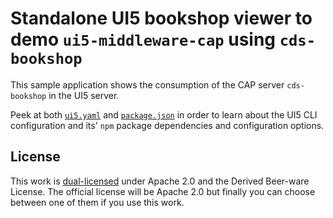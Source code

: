# Standalone UI5 bookshop viewer to demo `ui5-middleware-cap` using `cds-bookshop`

This sample application shows the consumption of the CAP server `cds-bookshop` in the UI5 server.

Peek at both [`ui5.yaml`](ui5.yaml) and [`package.json`](package.json) in order to learn about the UI5 CLI configuration and its' `npm` package dependencies and configuration options.

## License

This work is [dual-licensed](../../LICENSE) under Apache 2.0 and the Derived Beer-ware License. The official license will be Apache 2.0 but finally you can choose between one of them if you use this work.
